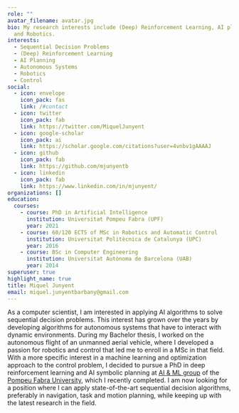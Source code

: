 ```yaml
---
role: ""
avatar_filename: avatar.jpg
bio: My research interests include (Deep) Reinforcement Learning, AI planning
  and Robotics.
interests:
  - Sequential Decision Problems
  - (Deep) Reinforcement Learning
  - AI Planning
  - Autonomous Systems
  - Robotics
  - Control
social:
  - icon: envelope
    icon_pack: fas
    link: /#contact
  - icon: twitter
    icon_pack: fab
    link: https://twitter.com/MiquelJunyent
  - icon: google-scholar
    icon_pack: ai
    link: https://scholar.google.com/citations?user=4vnbv1gAAAAJ
  - icon: github
    icon_pack: fab
    link: https://github.com/mjunyentb
  - icon: linkedin
    icon_pack: fab
    link: https://www.linkedin.com/in/mjunyent/
organizations: []
education:
  courses:
    - course: PhD in Artificial Intelligence
      institution: Universitat Pompeu Fabra (UPF)
      year: 2021
    - course: 60/120 ECTS of MSc in Robotics and Automatic Control
      institution: Universitat Politècnica de Catalunya (UPC)
      year: 2016
    - course: BSc in Computer Engineering
      institution: Universitat Autònoma de Barcelona (UAB)
      year: 2014
superuser: true
highlight_name: true
title: Miquel Junyent
email: miquel.junyentbarbany@gmail.com
---
```

As a computer scientist, I am interested in applying AI algorithms to solve sequential decision problems. This interest has grown over the years by developing algorithms for autonomous systems that have to interact with dynamic environments. During my Bachelor thesis, I worked on the autonomous flight of an unmanned aerial vehicle, where I developed a passion for robotics and control that led me to enroll in a MSc in that field. With a more specific interest in a machine learning and optimization approach to the control problem, I decided to pursue a PhD in deep reinforcement learning and AI symbolic planning at [AI & ML group](https://www.upf.edu/web/ai-ml/) of the [Pompeu Fabra University](https://www.upf.edu/home), which I recently completed. I am now looking for a position where I can apply state-of-the-art sequential decision algorithms, preferably in navigation, task and motion planning, while keeping up with the latest research in the field.
